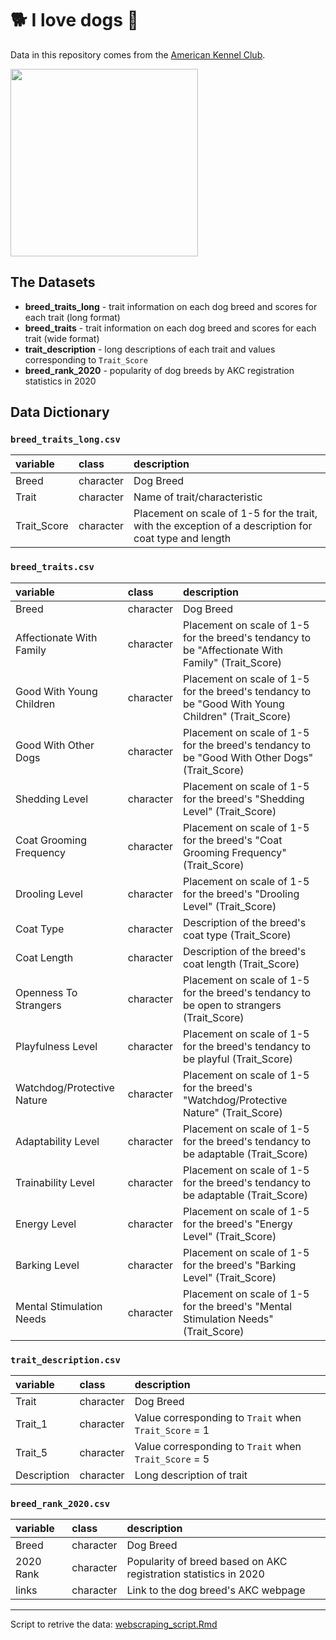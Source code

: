 # 🐕 I love dogs 🐶  

Data in this repository comes from the [American Kennel Club](https://www.akc.org/).

<img src="https://media-cldnry.s-nbcnews.com/image/upload/newscms/2020_28/1587661/dogs-age-years-kb-inline-200707.jpg" width="300" >

## The Datasets

- **breed_traits_long** - trait information on each dog breed and scores for each trait (long format)
- **breed_traits** - trait information on each dog breed and scores for each trait (wide format)
- **trait_description** - long descriptions of each trait and values corresponding to `Trait_Score`
- **breed_rank_2020** - popularity of dog breeds by AKC registration statistics in 2020


## Data Dictionary

### `breed_traits_long.csv`

|variable        |class     |description |
|:---------------|:---------|:-----------|
|Breed    |character | Dog Breed |
|Trait            |character | Name of trait/characteristic |
|Trait_Score            |character    | Placement on scale of 1-5 for the trait, with the exception of a description for coat type and length

### `breed_traits.csv`

|variable        |class     |description |
|:---------------|:---------|:-----------|
|Breed    |character | Dog Breed |
|Affectionate With Family            |character | Placement on scale of 1-5 for the breed's tendancy to be "Affectionate With Family" (Trait_Score) |
|Good With Young Children            |character | Placement on scale of 1-5 for the breed's tendancy to be "Good With Young Children" (Trait_Score) |
|Good With Other Dogs          |character | Placement on scale of 1-5 for the breed's tendancy to be "Good With Other Dogs" (Trait_Score) |
|Shedding Level          |character | Placement on scale of 1-5 for the breed's "Shedding Level" (Trait_Score) |
|Coat Grooming Frequency         |character | Placement on scale of 1-5 for the breed's "Coat Grooming Frequency" (Trait_Score) |
|Drooling Level         |character | Placement on scale of 1-5 for the breed's "Drooling Level" (Trait_Score) |
|Coat Type         |character | Description of the breed's coat type (Trait_Score) |
|Coat Length         |character | Description of the breed's coat length (Trait_Score) |
|Openness To Strangers            |character | Placement on scale of 1-5 for the breed's tendancy to be open to strangers (Trait_Score) |
|Playfulness Level           |character | Placement on scale of 1-5 for the breed's tendancy to be playful (Trait_Score) |
|Watchdog/Protective Nature         |character | Placement on scale of 1-5 for the breed's "Watchdog/Protective Nature" (Trait_Score) |
|Adaptability Level         |character | Placement on scale of 1-5 for the breed's tendancy to be adaptable (Trait_Score) |
|Trainability Level        |character | Placement on scale of 1-5 for the breed's tendancy to be adaptable (Trait_Score) |
|Energy Level         |character | Placement on scale of 1-5 for the breed's "Energy Level" (Trait_Score) |
|Barking Level         |character | Placement on scale of 1-5 for the breed's "Barking Level" (Trait_Score) |
|Mental Stimulation Needs         |character | Placement on scale of 1-5 for the breed's "Mental Stimulation Needs" (Trait_Score) |

### `trait_description.csv`

|variable        |class     |description |
|:---------------|:---------|:-----------|
|Trait    |character | Dog Breed |
|Trait_1            |character | Value corresponding to `Trait` when `Trait_Score` = 1 |
|Trait_5            |character    | Value corresponding to `Trait` when `Trait_Score` = 5 |
|Description            |character | Long description of trait |

### `breed_rank_2020.csv`

|variable        |class     |description |
|:---------------|:---------|:-----------|
|Breed    |character | Dog Breed |
|2020 Rank            |character | Popularity of breed based on AKC registration statistics in 2020 |
|links            |character    | Link to the dog breed's AKC webpage

********************************************************

Script to retrive the data: [webscraping_script.Rmd](https://github.com/kkakey/dog_traits_AKC/blob/main/webscraping_script.Rmd)


